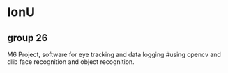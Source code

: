 # IonU 
## group 26
M6 Project, software for eye tracking and data logging 
#using opencv and dlib face recognition and object recognition. 
